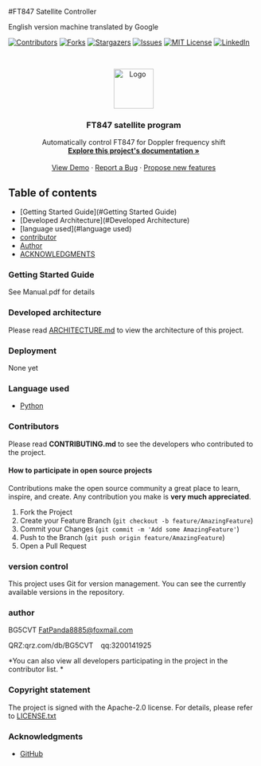 #FT847 Satellite Controller

English version machine translated by Google

<!-- PROJECT SHIELDS -->

[![Contributors][contributors-shield]][contributors-url]
[![Forks][forks-shield]][forks-url]
[![Stargazers][stars-shield]][stars-url]
[![Issues][issues-shield]][issues-url]
[![MIT License][license-shield]][license-url]
[![LinkedIn][linkedin-shield]][linkedin-url]

<!-- PROJECT LOGO -->
<br />

<p align="center">
   <a href="https://github.com/GAQPanda/FT-847-Satellite-controller/">
     <img src="images/logo.png" alt="Logo" width="80" height="80">
   </a>

   <h3 align="center">FT847 satellite program</h3>
   <p align="center">
     Automatically control FT847 for Doppler frequency shift<br />
     <a href="https://github.com/GAQPanda/FT-847-Satellite-controller"><strong>Explore this project's documentation »</strong></a>
     <br />
     <br />
     <a href="https://github.com/GAQPanda/FT-847-Satellite-controller">View Demo</a>
     ·
     <a href="https://github.com/GAQPanda/FT-847-Satellite-controller/issues">Report a Bug</a>
     ·
     <a href="https://github.com/GAQPanda/FT-847-Satellite-controller/issues">Propose new features</a>
   </p>

</p>


 
## Table of contents

- [Getting Started Guide](#Getting Started Guide)
- [Developed Architecture](#Developed Architecture)
- [language used](#language used)
- [contributor](#contributor)
- [Author](#author)
- [ACKNOWLEDGMENTS](#ACKNOWLEDGMENTS)

### Getting Started Guide

See Manual.pdf for details


### Developed architecture

Please read [ARCHITECTURE.md](https://github.com/GAQPanda/FT-847-Satellite-controller/blob/master/ARCHITECTURE.md) to view the architecture of this project.

### Deployment

None yet

### Language used

- [Python](https://Python.org)

### Contributors

Please read **CONTRIBUTING.md** to see the developers who contributed to the project.

#### How to participate in open source projects

Contributions make the open source community a great place to learn, inspire, and create. Any contribution you make is **very much appreciated**.


1. Fork the Project
2. Create your Feature Branch (`git checkout -b feature/AmazingFeature`)
3. Commit your Changes (`git commit -m 'Add some AmazingFeature'`)
4. Push to the Branch (`git push origin feature/AmazingFeature`)
5. Open a Pull Request



### version control

This project uses Git for version management. You can see the currently available versions in the repository.

### author

BG5CVT
FatPanda8885@foxmail.com

QRZ:qrz.com/db/BG5CVT &ensp; qq:3200141925

  *You can also view all developers participating in the project in the contributor list. *

### Copyright statement

The project is signed with the Apache-2.0 license. For details, please refer to [LICENSE.txt](https://github.com/GAQPanda/FT-847-Satellite-controller/blob/master/LICENSE.txt)

### Acknowledgments


- [GitHub](https://github.com)

<!-- links -->
[your-project-path]:GAQPanda/FT-847-Satellite-controller
[contributors-shield]: https://img.shields.io/github/contributors/GAQPanda/FT-847-Satellite-controller.svg?style=flat-square
[contributors-url]: https://github.com/GAQPanda/FT-847-Satellite-controller/graphs/contributors
[forks-shield]: https://img.shields.io/github/forks/GAQPanda/FT-847-Satellite-controller.svg?style=flat-square
[forks-url]: https://github.com/GAQPanda/FT-847-Satellite-controller/network/members
[stars-shield]: https://img.shields.io/github/stars/GAQPanda/FT-847-Satellite-controller.svg?style=flat-square
[stars-url]: https://github.com/GAQPanda/FT-847-Satellite-controller/stargazers
[issues-shield]: https://img.shields.io/github/issues/GAQPanda/FT-847-Satellite-controller.svg?style=flat-square
[issues-url]: https://img.shields.io/github/issues/GAQPanda/FT-847-Satellite-controller.svg
[license-shield]: https://img.shields.io/github/license/GAQPanda/FT-847-Satellite-controller.svg?style=flat-square
[license-url]: https://github.com/GAQPanda/FT-847-Satellite-controller/blob/master/LICENSE.txt
[linkedin-shield]: https://img.shields.io/badge/-LinkedIn-black.svg?style=flat-square&logo=linkedin&colorB=555
[linkedin-url]: https://linkedin.com/in/shaojintian
